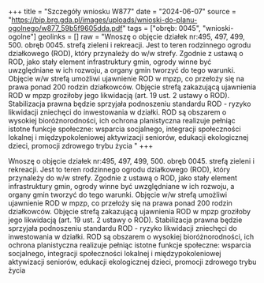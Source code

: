 +++
title = "Szczegóły wniosku W877"
date = "2024-06-07"
source = "https://bip.brg.gda.pl/images/uploads/wnioski-do-planu-ogolnego/w877_59b5f9605dda.pdf"
tags = ["obręb: 0045", "wnioski-ogolne"]
geolinks = []
raw = "Wnoszę o objęcie działek nr:495, 497, 499, 500. obręb 0045. strefą zieleni i rekreacji. Jest to teren rodzinnego ogrodu działkowego (ROD), który przynależy do w/w strefy. Zgodnie z ustawą o ROD, jako stały  element infrastruktury gmin, ogrody winne być uwzględniane w ich rozwoju, a organy gmin tworzyć do tego warunki. Objęcie w/w strefą umożliwi ujawnienie ROD w mpzp, co przełoży się na prawa ponad 200 rodzin działkowców. Objęcie strefą zakazującą ujawnienia ROD w mpzp groziłoby jego likwidacją (art. 19 ust. 2 ustawy o ROD). Stabilizacja prawna będzie sprzyjała podnoszeniu standardu ROD - ryzyko likwidacji zniechęci do inwestowania w działki. ROD są obszarem o wysokiej bioróżnorodności, ich ochrona planistyczna realizuje pełniąc istotne funkcje społeczne: wsparcia socjalnego, integracji społeczności lokalnej i międzypokoleniowej aktywizacji seniorów, edukacji ekologicznej dzieci, promocji zdrowego trybu życia "
+++

Wnoszę o objęcie działek nr:495, 497, 499, 500. obręb 0045. strefą zieleni i rekreacji. Jest to teren
rodzinnego ogrodu działkowego (ROD), który przynależy do w/w strefy. Zgodnie z ustawą o ROD, jako stały
 element infrastruktury gmin, ogrody winne być uwzględniane w ich rozwoju, a organy gmin tworzyć do tego
warunki. Objęcie w/w strefą umożliwi ujawnienie ROD w mpzp, co przełoży się na prawa ponad 200 rodzin
działkowców. Objęcie strefą zakazującą ujawnienia ROD w mpzp groziłoby jego likwidacją (art. 19 ust. 2
ustawy o ROD). Stabilizacja prawna będzie sprzyjała podnoszeniu standardu ROD - ryzyko likwidacji zniechęci
do inwestowania w działki. ROD są obszarem o wysokiej bioróżnorodności, ich ochrona planistyczna realizuje
pełniąc istotne funkcje społeczne: wsparcia socjalnego, integracji społeczności lokalnej i międzypokoleniowej
aktywizacji seniorów, edukacji ekologicznej dzieci, promocji zdrowego trybu życia



